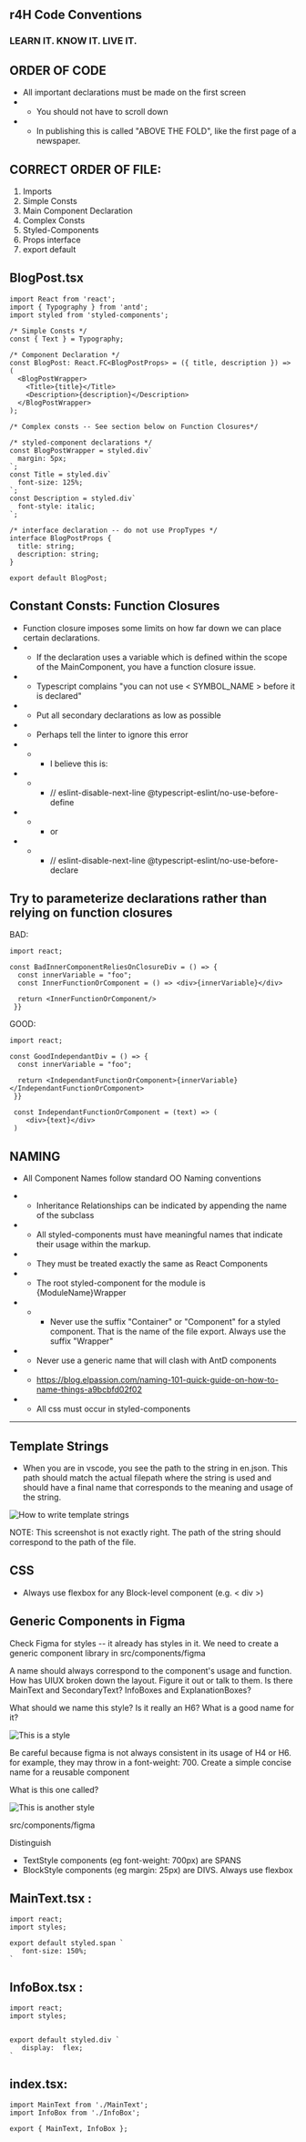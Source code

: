 ## r4H Code Conventions

### LEARN IT. KNOW IT. LIVE IT.

## ORDER OF CODE

- All important declarations must be made on the first screen
- - You should not have to scroll down
- - In publishing this is called "ABOVE THE FOLD", like the first page of a newspaper.

## CORRECT ORDER OF FILE:

1. Imports
2. Simple Consts
3. Main Component Declaration
4. Complex Consts
5. Styled-Components
6. Props interface
7. export default

## BlogPost.tsx

```tsx
import React from 'react';
import { Typography } from 'antd';
import styled from 'styled-components';

/* Simple Consts */
const { Text } = Typography;

/* Component Declaration */
const BlogPost: React.FC<BlogPostProps> = ({ title, description }) => (
  <BlogPostWrapper>
    <Title>{title}</Title>
    <Description>{description}</Description>
  </BlogPostWrapper>
);

/* Complex consts -- See section below on Function Closures*/

/* styled-component declarations */
const BlogPostWrapper = styled.div`
  margin: 5px;
`;
const Title = styled.div`
  font-size: 125%;
`;
const Description = styled.div`
  font-style: italic;
`;

/* interface declaration -- do not use PropTypes */
interface BlogPostProps {
  title: string;
  description: string;
}

export default BlogPost;
```

## Constant Consts: Function Closures

- Function closure imposes some limits on how far down we can place certain declarations.
- - If the declaration uses a variable which is defined within the scope of the MainComponent, you have a function closure issue.
- - Typescript complains "you can not use < SYMBOL_NAME > before it is declared"
- - Put all secondary declarations as low as possible
- - Perhaps tell the linter to ignore this error
- - - I believe this is:
- - - // eslint-disable-next-line @typescript-eslint/no-use-before-define
- - - or
- - - // eslint-disable-next-line @typescript-eslint/no-use-before-declare

## Try to parameterize declarations rather than relying on function closures

BAD:

```tsx
import react;

const BadInnerComponentReliesOnClosureDiv = () => {
  const innerVariable = "foo";
  const InnerFunctionOrComponent = () => <div>{innerVariable}</div>

  return <InnerFunctionOrComponent/>
 }}
```

GOOD:

```tsx
import react;

const GoodIndependantDiv = () => {
  const innerVariable = "foo";

  return <IndependantFunctionOrComponent>{innerVariable}</IndependantFunctionOrComponent>
 }}

 const IndependantFunctionOrComponent = (text) => (
    <div>{text}</div>
 )
```

## NAMING

- All Component Names follow standard OO Naming conventions

- - Inheritance Relationships can be indicated by appending the name of the subclass
- - All styled-components must have meaningful names that indicate their usage within the markup.
- - They must be treated exactly the same as React Components
- - The root styled-component for the module is {ModuleName}Wrapper
- - - Never use the suffix "Container" or "Component" for a styled component. That is the name of the file export. Always use the suffix "Wrapper"
- - Never use a generic name that will clash with AntD components
- - https://blog.elpassion.com/naming-101-quick-guide-on-how-to-name-things-a9bcbfd02f02
- - All css must occur in styled-components

---

## Template Strings

- When you are in vscode, you see the path to the string in en.json. This path should match the actual filepath where the string is used and should have a final name that corresponds to the meaning and usage of the string.

![How to write template strings](CODING_CONVENTIONS_TRANSLATIONS.png)

NOTE: This screenshot is not exactly right. The path of the string should correspond to the path of the file.

## CSS

- Always use flexbox for any Block-level component (e.g. < div >)

## Generic Components in Figma

Check Figma for styles -- it already has styles in it. We need to create a generic component library in src/components/figma

A name should always correspond to the component's usage and function. How has UIUX broken down the layout. Figure it out or talk to them. Is there MainText and SecondaryText? InfoBoxes and ExplanationBoxes?

What should we name this style? Is it really an H6? What is a good name for it?

![This is a style](H6.png)

Be careful because figma is not always consistent in its usage of H4 or H6. for example, they may throw in a font-weight: 700. Create a simple concise name for a reusable component

What is this one called?

![This is another style](AccentStyle.png)

src/components/figma

Distinguish

- TextStyle components (eg font-weight: 700px) are SPANS
- BlockStyle components (eg margin: 25px) are DIVS. Always use flexbox

## MainText.tsx :

```tsx
import react;
import styles;

export default styled.span `
   font-size: 150%;
`
```

## InfoBox.tsx :

```tsx
import react;
import styles;


export default styled.div `
   display:  flex;
`
```

## index.tsx:

```tsx
import MainText from './MainText';
import InfoBox from './InfoBox';

export { MainText, InfoBox };
```
